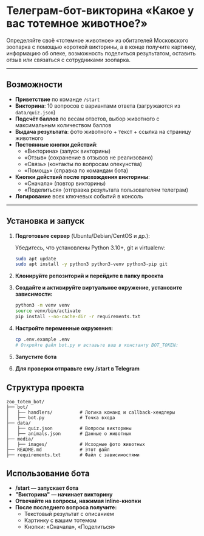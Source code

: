 # Телеграм-бот-викторина «Какое у вас тотемное животное?»
Определяйте своё «тотемное животное» из обитателей Московского зоопарка с помощью короткой викторины, а в конце получите картинку, информацию об опеке, возможность поделиться результатом, оставить отзыв или связаться с сотрудниками зоопарка.

---

## Возможности

- **Приветствие** по команде `/start`  
- **Викторина**: 10 вопросов с вариантами ответа (загружаются из `data/quiz.json`)  
- **Подсчёт баллов** по весам ответов, выбор животного с максимальным количеством баллов  
- **Выдача результата**: фото животного + текст + ссылка на страницу животного
- **Постоянные кнопки действий**:
  - «Викторина» (запуск викторины)
  - «Отзыв» (сохранение в отзывов не реализовано)  
  - «Связь» (контакты по вопросам опекунства)
  - «Помощь» (справка по командам бота)
- **Кнопки действий после прохождения викторины**:
  - «Сначала» (повтор викторины)
  - «Поделиться» (отправка результата пользователям телеграм)
- **Логирование** всех ключевых событий в консоль  

---

## Установка и запуск

1. **Подготовьте сервер** (Ubuntu/Debian/CentOS и др.):  

    Убедитесь, что установлены Python 3.10+, git и virtualenv:

    ```bash
    sudo apt update
    sudo apt install -y python3 python3-venv python3-pip git
    ```

2. **Клонируйте репозиторий и перейдите в папку проекта**

3. **Создайте и активируйте виртуальное окружение, установите зависимости:**

    ```bash
    python3 -m venv venv
    source venv/bin/activate
    pip install --no-cache-dir -r requirements.txt
    ```

4. **Настройте переменные окружения:**

    ```bash
    cp .env.example .env
    # Откройте файл bot.py и вставьте ваш в константу BOT_TOKEN:
    ```

5. **Запустите бота**

    
6. **Для проверки отправьте ему /start в Telegram**

## Структура проекта

    zoo_totem_bot/
    ├── bot/
    │   ├── handlers/          # Логика команд и callback-хендлеры
    │   ├── bot.py             # Точка входа
    ├── data/
    │   ├── quiz.json          # Вопросы викторины
    │   ├── animals.json       # Данные о животных
    ├── media/
    │   ├── images/            # Исходные фото животных
    ├── README.md              # Этот файл
    ├── requirements.txt       # Файл с зависимостями

## Использование бота

- **/start — запускает бота**
- **"Викторина" — начинает викторину**
- **Отвечайте на вопросы, нажимая inline-кнопки**
- **После последнего вопроса получите:**
    - Текстовый результат с описанием
    - Картинку с вашим тотемом
    - Кнопки: «Сначала», «Поделиться»
